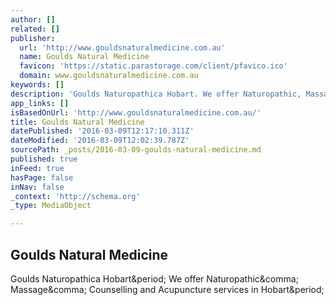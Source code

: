 ```yaml
---
author: []
related: []
publisher:
  url: 'http://www.gouldsnaturalmedicine.com.au'
  name: Goulds Natural Medicine
  favicon: 'https://static.parastorage.com/client/pfavico.ico'
  domain: www.gouldsnaturalmedicine.com.au
keywords: []
description: 'Goulds Naturopathica Hobart. We offer Naturopathic, Massage, Counselling and Acupuncture services in Hobart.'
app_links: []
isBasedOnUrl: 'http://www.gouldsnaturalmedicine.com.au/'
title: Goulds Natural Medicine
datePublished: '2016-03-09T12:17:10.311Z'
dateModified: '2016-03-09T12:02:39.787Z'
sourcePath: _posts/2016-03-09-goulds-natural-medicine.md
published: true
inFeed: true
hasPage: false
inNav: false
_context: 'http://schema.org'
_type: MediaObject

---
```

<article style=""><h1>Goulds Natural Medicine</h1><p>Goulds Naturopathica Hobart&amp;period; We offer Naturopathic&amp;comma; Massage&amp;comma; Counselling and Acupuncture services in Hobart&amp;period;</p></article>